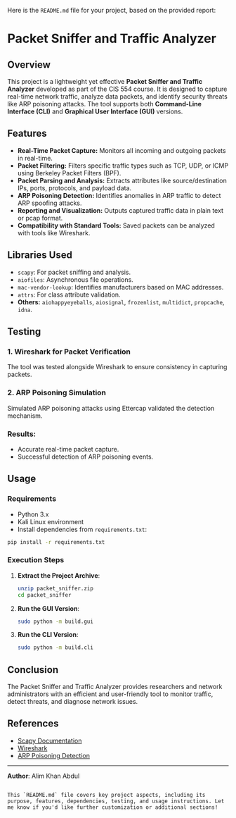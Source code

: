 Here is the `README.md` file for your project, based on the provided report:  


# Packet Sniffer and Traffic Analyzer

## Overview

This project is a lightweight yet effective **Packet Sniffer and Traffic Analyzer** developed as part of the CIS 554 course. It is designed to capture real-time network traffic, analyze data packets, and identify security threats like ARP poisoning attacks. The tool supports both **Command-Line Interface (CLI)** and **Graphical User Interface (GUI)** versions.

## Features

- **Real-Time Packet Capture:** Monitors all incoming and outgoing packets in real-time.
- **Packet Filtering:** Filters specific traffic types such as TCP, UDP, or ICMP using Berkeley Packet Filters (BPF).
- **Packet Parsing and Analysis:** Extracts attributes like source/destination IPs, ports, protocols, and payload data.
- **ARP Poisoning Detection:** Identifies anomalies in ARP traffic to detect ARP spoofing attacks.
- **Reporting and Visualization:** Outputs captured traffic data in plain text or pcap format.
- **Compatibility with Standard Tools:** Saved packets can be analyzed with tools like Wireshark.

## Libraries Used

- `scapy`: For packet sniffing and analysis.
- `aiofiles`: Asynchronous file operations.
- `mac-vendor-lookup`: Identifies manufacturers based on MAC addresses.
- `attrs`: For class attribute validation.
- **Others:** `aiohappyeyeballs`, `aiosignal`, `frozenlist`, `multidict`, `propcache`, `idna`.

## Testing

### 1. **Wireshark for Packet Verification**
The tool was tested alongside Wireshark to ensure consistency in capturing packets.

### 2. **ARP Poisoning Simulation**
Simulated ARP poisoning attacks using Ettercap validated the detection mechanism.

### Results:
- Accurate real-time packet capture.
- Successful detection of ARP poisoning events.

## Usage

### Requirements
- Python 3.x
- Kali Linux environment
- Install dependencies from `requirements.txt`:

```bash
pip install -r requirements.txt
```

### Execution Steps

1. **Extract the Project Archive**:
   ```bash
   unzip packet_sniffer.zip
   cd packet_sniffer
   ```

2. **Run the GUI Version**:
   ```bash
   sudo python -m build.gui
   ```

3. **Run the CLI Version**:
   ```bash
   sudo python -m build.cli
   ```


## Conclusion

The Packet Sniffer and Traffic Analyzer provides researchers and network administrators with an efficient and user-friendly tool to monitor traffic, detect threats, and diagnose network issues.

## References

- [Scapy Documentation](https://scapy.readthedocs.io/en/stable/)
- [Wireshark](https://www.wireshark.org/docs/)
- [ARP Poisoning Detection](https://www.comparitech.com/blog/information-security/arp-poisoning-spoofing-detect-prevent/)

---

**Author**: Alim Khan Abdul  

```

This `README.md` file covers key project aspects, including its purpose, features, dependencies, testing, and usage instructions. Let me know if you'd like further customization or additional sections!
